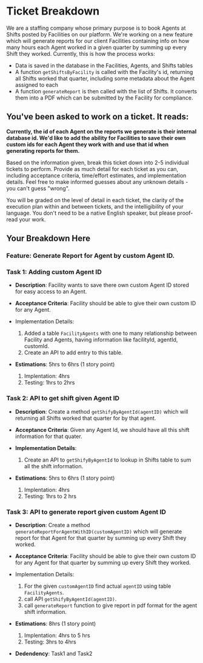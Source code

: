 # Ticket Breakdown
We are a staffing company whose primary purpose is to book Agents at Shifts posted by Facilities on our platform. We're working on a new feature which will generate reports for our client Facilities containing info on how many hours each Agent worked in a given quarter by summing up every Shift they worked. Currently, this is how the process works:

- Data is saved in the database in the Facilities, Agents, and Shifts tables
- A function `getShiftsByFacility` is called with the Facility's id, returning all Shifts worked that quarter, including some metadata about the Agent assigned to each
- A function `generateReport` is then called with the list of Shifts. It converts them into a PDF which can be submitted by the Facility for compliance.

## You've been asked to work on a ticket. It reads:

**Currently, the id of each Agent on the reports we generate is their internal database id. We'd like to add the ability for Facilities to save their own custom ids for each Agent they work with and use that id when generating reports for them.**


Based on the information given, break this ticket down into 2-5 individual tickets to perform. Provide as much detail for each ticket as you can, including acceptance criteria, time/effort estimates, and implementation details. Feel free to make informed guesses about any unknown details - you can't guess "wrong".


You will be graded on the level of detail in each ticket, the clarity of the execution plan within and between tickets, and the intelligibility of your language. You don't need to be a native English speaker, but please proof-read your work.

## Your Breakdown Here

### Feature: Generate Report for Agent by custom Agent ID.

### Task 1: Adding custom Agent ID

- **Description**:
  Facility wants to save there own custom Agent ID stored for easy access to an Agent.

- **Acceptance Criteria**:
  Facility should be able to give their own custom ID for any Agent.

- Implementation Details:
  1. Added a table `FacilityAgents` with one to many relationship between Facility and Agents, having information like facilityId, agentId, customId.
  2. Create an API to add entry to this table.
- **Estimations**: 5hrs to 6hrs (1 story point)
  1. Implentation: 4hrs
  2. Testing: 1hrs to 2hrs

### Task 2: API to get shift given Agent ID

- **Description**:
  Create a method `getShifyByAgentId(agentID)` which will returning all Shifts worked that quarter for by that agent.

- **Acceptance Criteria**:
  Given any Agent Id, we should have all this shift information for that quater.

- **Implementation Details**:

  1. Create an API to `getShifyByAgentId` to lookup in Shifts table to sum all the shift information.

- **Estimations**: 5hrs to 6hrs (1 story point)
  1. Implentation: 4hrs
  2. Testing: 1hrs to 2 hrs

### Task 3: API to generate report given custom Agent ID

- **Description**:
  Create a method `generateReportForAgentWithID(customAgentID)` which will generate report for that Agent for that quarter by summing up every Shift they worked.

- **Acceptance Criteria**:
  Facility should be able to give their own custom ID for any Agent for that quarter by summing up every Shift they worked.

- Implementation Details:

  1. For the given `customAgentID` find actual `agentID` using table `FacilityAgents`.
  2. call API `getShifyByAgentId(agentID)`.
  3. call `generateReport` function to give report in pdf format for the agent shift information.

- **Estimations**: 8hrs (1 story point)

  1. Implentation: 4hrs to 5 hrs
  2. Testing: 3hrs to 4hrs

- **Dedendency**: Task1 and Task2